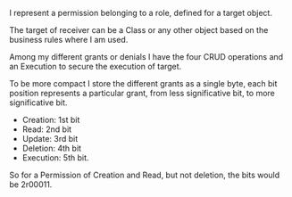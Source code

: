 I represent a permission belonging to a role, defined for a target object.

The target of receiver can be a Class or any other object based on the business rules where I am used.

Among my different grants or denials I have the four CRUD operations and an Execution to secure the execution of target.

To be more compact I store the different grants as a single byte, each bit position represents a particular grant, from less significative bit, to more significative bit.
- Creation: 1st bit
- Read: 2nd bit
- Update: 3rd  bit
- Deletion: 4th bit
- Execution: 5th bit.

So for a Permission of Creation and Read, but not deletion, the bits would be 2r00011.


